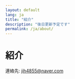 ```yaml
---
layout: default
lang: ja
title: "紹介"
description: "後日更新予定です"
permalink: /ja/about/
---
```


# 紹介

連絡先: jih4855@naver.com
